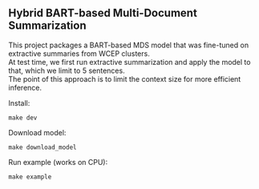 ## Hybrid BART-based Multi-Document Summarization


This project packages a BART-based MDS model that was fine-tuned on extractive summaries from WCEP clusters. <br>
At test time, we first run extractive summarization and apply the model to that, which we limit to 5 sentences. <br>
The point of this approach is to limit the context size for more efficient inference. <br>


Install:

```
make dev
```

Download model:

```
make download_model
```

Run example (works on CPU):

```
make example
```
